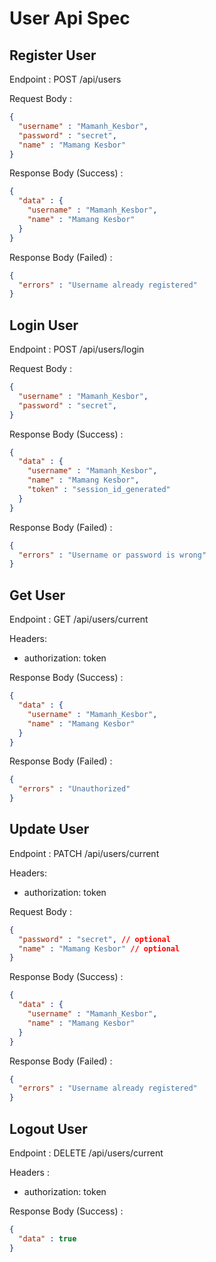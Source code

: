 # User Api Spec

## Register User

Endpoint : POST /api/users

Request Body :

```json
{
  "username" : "Mamanh_Kesbor",
  "password" : "secret",
  "name" : "Mamang Kesbor"
}
```

Response Body (Success) :

```json
{
  "data" : {
    "username" : "Mamanh_Kesbor",
    "name" : "Mamang Kesbor"
  }
}
```

Response Body (Failed) :

```json
{
  "errors" : "Username already registered"
}
```

## Login User

Endpoint : POST /api/users/login

Request Body :

```json
{
  "username" : "Mamanh_Kesbor",
  "password" : "secret",
}
```

Response Body (Success) :

```json
{
  "data" : {
    "username" : "Mamanh_Kesbor",
    "name" : "Mamang Kesbor",
    "token" : "session_id_generated"
  }
}
```

Response Body (Failed) :

```json
{
  "errors" : "Username or password is wrong"
}
```

## Get User

Endpoint : GET /api/users/current

Headers: 
- authorization: token

Response Body (Success) :

```json
{
  "data" : {
    "username" : "Mamanh_Kesbor",
    "name" : "Mamang Kesbor"
  }
}
```

Response Body (Failed) :

```json
{
  "errors" : "Unauthorized"
}
```

## Update User

Endpoint : PATCH /api/users/current

Headers: 
- authorization: token

Request Body :

```json
{
  "password" : "secret", // optional
  "name" : "Mamang Kesbor" // optional
}
```

Response Body (Success) :

```json
{
  "data" : {
    "username" : "Mamanh_Kesbor",
    "name" : "Mamang Kesbor"
  }
}
```

Response Body (Failed) :

```json
{
  "errors" : "Username already registered"
}
```

## Logout User

Endpoint : DELETE /api/users/current

Headers :
- authorization: token


Response Body (Success) :

```json
{
  "data" : true
}
```